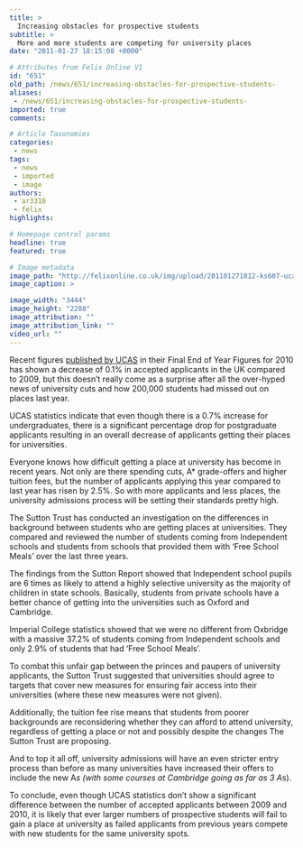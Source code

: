 ```yaml
---
title: >
  Increasing obstacles for prospective students
subtitle: >
  More and more students are competing for university places
date: "2011-01-27 18:15:08 +0000"

# Attributes from Felix Online V1
id: "651"
old_path: /news/651/increasing-obstacles-for-prospective-students-
aliases:
 - /news/651/increasing-obstacles-for-prospective-students-
imported: true
comments:

# Article Taxonomies
categories:
 - news
tags:
 - news
 - imported
 - image
authors:
 - ar3310
 - felix
highlights:

# Homepage control params
headline: true
featured: true

# Image metadata
image_path: "http://felixonline.co.uk/img/upload/201101271812-ks607-ucassats.jpg"
image_caption: >

image_width: "3444"
image_height: "2288"
image_attribution: ""
image_attribution_link: ""
video_url: ""
---
```


Recent figures [published by UCAS](http://www.ucas.ac.uk/about_us/media_enquiries/media_releases/2011/finalendofyearfigure2010) in their Final End of Year Figures for 2010 has shown a decrease of 0.1% in accepted applicants in the UK compared to 2009, but this doesn’t really come as a surprise after all the over-hyped news of university cuts and how 200,000 students had missed out on places last year.

UCAS statistics indicate that even though there is a 0.7% increase for undergraduates, there is a significant percentage drop for postgraduate applicants resulting in an overall decrease of applicants getting their places for universities.

Everyone knows how difficult getting a place at university has become in recent years. Not only are there spending cuts, A* grade-offers and higher tuition fees, but the number of applicants applying this year compared to last year has risen by 2.5%. So with more applicants and less places, the university admissions process will be setting their standards pretty high.

The Sutton Trust has conducted an investigation on the differences in background between students who are getting places at universities. They compared and reviewed the number of students coming from Independent schools and students from schools that provided them with ‘Free School Meals’ over the last three years.

The findings from the Sutton Report showed that Independent school pupils are 6 times as likely to attend a highly selective university as the majority of children in state schools. Basically, students from private schools have a better chance of getting into the universities such as Oxford and Cambridge.

Imperial College statistics showed that we were no different from Oxbridge with a massive 37.2% of students coming from Independent schools and only 2.9% of students that had ‘Free School Meals’.

To combat this unfair gap between the princes and paupers of university applicants, the Sutton Trust suggested that universities should agree to targets that cover new measures for ensuring fair access into their universities (where these new measures were not given).

Additionally, the tuition fee rise means that students from poorer backgrounds are reconsidering whether they can afford to attend university, regardless of getting a place or not and possibly despite the changes The Sutton Trust are proposing.

And to top it all off, university admissions will have an even stricter entry process than before as many universities have increased their offers to include the new A*s (with some courses at Cambridge going as far as 3 A*s).

To conclude, even though UCAS statistics don’t show a significant difference between the number of accepted applicants between 2009 and 2010, it is likely that ever larger numbers of prospective students will fail to gain a place at university as failed applicants from previous years compete with new students for the same university spots.
